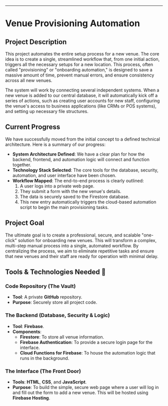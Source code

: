 

---

# Venue Provisioning Automation

## Project Description

This project automates the entire setup process for a new venue. The core idea is to create a single, streamlined workflow that, from one initial action, triggers all the necessary setups for a new location. This process, often called "provisioning" or "onboarding automation," is designed to save a massive amount of time, prevent manual errors, and ensure consistency across all new venues.

The system will work by connecting several independent systems. When a new venue is added to our central database, it will automatically kick off a series of actions, such as creating user accounts for new staff, configuring the venue's access to business applications (like CRMs or POS systems), and setting up necessary file structures.

## Current Progress

We have successfully moved from the initial concept to a defined technical architecture. Here is a summary of our progress:

* **System Architecture Defined**: We have a clear plan for how the backend, frontend, and automation logic will connect and function together.
* **Technology Stack Selected**: The core tools for the database, security, automation, and user interface have been chosen.
* **Workflow Mapped**: The end-to-end process is clearly outlined:
    1.  A user logs into a private web page.
    2.  They submit a form with the new venue's details.
    3.  The data is securely saved to the Firestore database.
    4.  This new entry automatically triggers the cloud-based automation script to begin the main provisioning tasks.

## Project Goal

The ultimate goal is to create a professional, secure, and scalable "one-click" solution for onboarding new venues. This will transform a complex, multi-step manual process into a single, automated workflow. By centralizing the process, we aim to eliminate repetitive tasks and ensure that new venues and their staff are ready for operation with minimal delay.

## Tools & Technologies Needed 🧰

### **Code Repository (The Vault)**
* **Tool**: A private **GitHub** repository.
* **Purpose**: Securely store all project code.

### **The Backend (Database, Security & Logic)**
* **Tool**: **Firebase**.
* **Components**:
    * **Firestore**: To store all venue information.
    * **Firebase Authentication**: To provide a secure login page for the interface.
    * **Cloud Functions for Firebase**: To house the automation logic that runs in the background.

### **The Interface (The Front Door)**
* **Tools**: **HTML**, **CSS**, and **JavaScript**.
* **Purpose**: To build the simple, secure web page where a user will log in and fill out the form to add a new venue. This will be hosted using **Firebase Hosting**.
